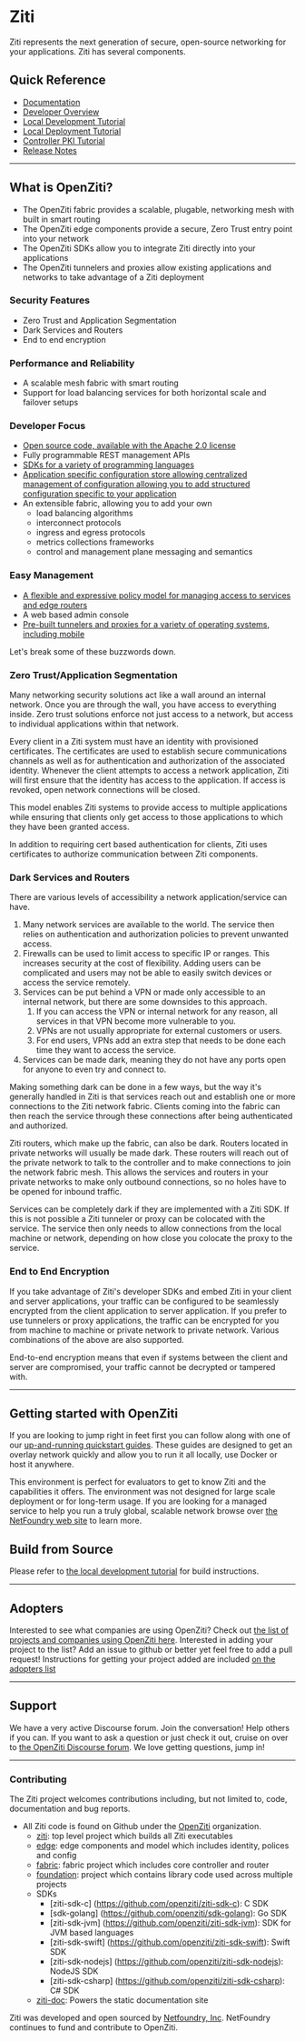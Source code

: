 # Ziti

Ziti represents the next generation of secure, open-source networking for your applications. Ziti has several components.

## Quick Reference

* [Documentation](https://openziti.github.io/)
* [Developer Overview](./doc/001-overview.md)
* [Local Development Tutorial](./doc/002-local-dev.md)
* [Local Deployment Tutorial](./doc/003-local-deploy.md)
* [Controller PKI Tutorial](./doc/004-controller-pki.md)
* [Release Notes](./CHANGELOG.md)

---

## What is OpenZiti?

* The OpenZiti fabric provides a scalable, plugable, networking mesh with built in smart routing
* The OpenZiti edge components provide a secure, Zero Trust entry point into your network
* The OpenZiti SDKs allow you to integrate Ziti directly into your applications
* The OpenZiti tunnelers and proxies allow existing applications and networks to take advantage of a Ziti deployment

### Security Features

* Zero Trust and Application Segmentation
* Dark Services and Routers
* End to end encryption

### Performance and Reliability

* A scalable mesh fabric with smart routing
* Support for load balancing services for both horizontal scale and failover setups

### Developer Focus

* [Open source code, available with the Apache 2.0 license](https://github.com/openziti)
* Fully programmable REST management APIs
* [SDKs for a variety of programming languages](https://openziti.github.io/ziti/clients/sdks)
* [Application specific configuration store allowing centralized management of configuration allowing you to add structured configuration specific to your application](https://openziti.github.io/ziti/config-store/overview)
* An extensible fabric, allowing you to add your own
  * load balancing algorithms
  * interconnect protocols
  * ingress and egress protocols
  * metrics collections frameworks
  * control and management plane messaging and semantics

### Easy Management

* [A flexible and expressive policy model for managing access to services and edge routers](https://openziti.github.io/ziti/policies/overview)
* A web based admin console
* [Pre-built tunnelers and proxies for a variety of operating systems, including mobile](https://openziti.github.io/ziti/clients/tunneler)

Let's break some of these buzzwords down.

### Zero Trust/Application Segmentation

Many networking security solutions act like a wall around an internal network. Once you are through the wall, you have access to everything inside. Zero trust solutions enforce not just access to a network, but access to individual applications within that network.

Every client in a Ziti system must have an identity with provisioned certificates. The certificates are used to establish secure communications channels as well as for authentication and authorization of the associated identity. Whenever the client attempts to access a network application, Ziti will first ensure that the identity has access to the application. If access is revoked, open network connections will be closed.

This model enables Ziti systems to provide access to multiple applications while ensuring that clients only get access to those applications to which they have been granted access.

In addition to requiring cert based authentication for clients, Ziti uses certificates to authorize communication between Ziti components.

### Dark Services and Routers

There are various levels of accessibility a network application/service can have.

1. Many network services are available to the world. The service then relies on authentication and authorization policies to prevent unwanted access.
1. Firewalls can be used to limit access to specific IP or ranges. This increases security at the cost of flexibility. Adding users can be complicated and users may not be able to easily switch devices or access the service remotely.
1. Services can be put behind a VPN or made only accessible to an internal network, but there are some downsides to this approach.
    1. If you can access the VPN or internal network for any reason, all services in that VPN become more vulnerable to you.
    1. VPNs are not usually appropriate for external customers or users.
    1. For end users, VPNs add an extra step that needs to be done each time they want to access the service.
1. Services can be made dark, meaning they do not have any ports open for anyone to even try and connect to.

Making something dark can be done in a few ways, but the way it's generally handled in Ziti is that services reach out and establish one or more connections to the Ziti network fabric. Clients coming into the fabric can then reach the service through these connections after being authenticated and authorized.

Ziti routers, which make up the fabric, can also be dark. Routers located in private networks will usually be made dark. These routers will reach out of the private network to talk to the controller and to make connections to join the network fabric mesh. This allows the services and routers in your private networks to make only outbound connections, so no holes have to be opened for inbound traffic.

Services can be completely dark if they are implemented with a Ziti SDK. If this is not possible a Ziti tunneler or proxy can be colocated with the service. The service then only needs to allow connections from the local machine or network, depending on how close you colocate the proxy to the service.

### End to End Encryption

If you take advantage of Ziti's developer SDKs and embed Ziti in your client and server applications, your traffic can be configured to be seamlessly encrypted from the client application to server application. If you prefer to use tunnelers or proxy applications, the traffic can be encrypted for you from machine to machine or private network to private network. Various combinations of the above are also supported.

End-to-end encryption means that even if systems between the client and server are compromised, your traffic cannot be decrypted or tampered with.

---

## Getting started with OpenZiti

If you are looking to jump right in feet first you can follow along with one of our [up-and-running quickstart
guides](https://openziti.github.io/ziti/quickstarts/quickstart-overview.html). These guides are designed to get an
overlay network quickly and allow you to run it all locally, use Docker or host it anywhere.

This environment is perfect for evaluators to get to know Ziti and the capabilities it offers.  The environment was not
designed for large scale deployment or for long-term usage. If you are looking for a managed service to help you run a
truly global, scalable network browse over [the NetFoundry web site](https://netfoundry.io) to learn more.

## Build from Source

Please refer to [the local development tutorial](./doc/002-local-dev.md) for build instructions.

---

## Adopters

Interested to see what companies are using OpenZiti? Check out [the list of projects and companies using OpenZiti here](./ADOPTERS.md).
Interested in adding your project to the list? Add an issue to github or better yet feel free to add a pull request! Instructions for
getting your project added are included [on the adopters list](./ADOPTERS.md)

---

## Support

We have a very active Discourse forum. Join the conversation! Help others if you can. If you want to ask a question or just check it out,
cruise on over to [the OpenZiti Discourse forum](https://openziti.discourse.group/). We love getting questions, jump in!

---

### Contributing

The Ziti project welcomes contributions including, but not limited to, code, documentation and bug reports.

* All Ziti code is found on Github under the [OpenZiti](https://github.com/openziti) organization. 
  * [ziti](https://github.com/openziti/ziti): top level project which builds all Ziti executables
  * [edge](https://github.com/openziti/edge): edge components and model which includes identity, polices and config 
  * [fabric](https://github.com/openziti/fabric): fabric project which includes core controller and router
  * [foundation](https://github.com/openziti/foundation): project which contains library code used across multiple projects
  * SDKs
    * [ziti-sdk-c] (https://github.com/openziti/ziti-sdk-c): C SDK
    * [sdk-golang] (https://github.com/openziti/sdk-golang): Go SDK
    * [ziti-sdk-jvm] (https://github.com/openziti/ziti-sdk-jvm): SDK for JVM based languages
    * [ziti-sdk-swift] (https://github.com/openziti/ziti-sdk-swift): Swift SDK
    * [ziti-sdk-nodejs] (https://github.com/openziti/ziti-sdk-nodejs): NodeJS SDK
    * [ziti-sdk-csharp] (https://github.com/openziti/ziti-sdk-csharp): C# SDK
  * [ziti-doc](https://github.com/openziti/ziti-doc): Powers the static documentation site

Ziti was developed and open sourced by [Netfoundry, Inc](https://netfoundry.io). NetFoundry continues to fund and 
contribute to OpenZiti.
